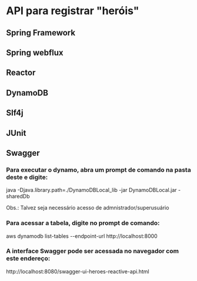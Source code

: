 # API para registrar "heróis"

## Spring Framework
## Spring webflux
## Reactor
## DynamoDB
## Slf4j
## JUnit
## Swagger

### Para executar o dynamo, abra um prompt de comando na pasta deste e digite: 

java -Djava.library.path=./DynamoDBLocal_lib -jar DynamoDBLocal.jar -sharedDb

Obs.: Talvez seja necessário acesso de admnistrador/superusuário

### Para acessar a tabela, digite no prompt de comando:

aws dynamodb list-tables --endpoint-url http://localhost:8000

### A interface Swagger pode ser acessada no navegador com este endereço:

http://localhost:8080/swagger-ui-heroes-reactive-api.html

